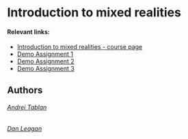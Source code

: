 # Introduction to mixed realities
#### Relevant links:
- [Introduction to mixed realities - course page](https://profs.info.uaic.ro/~adiftene/Scoala/2023/IMR/index.html)
- [Demo Assignment 1](https://youtu.be/D4IAMBx15MQ)
- [Demo Assignment 2](https://youtu.be/HaADScL8DWU)
- [Demo Assignment 3](https://youtu.be/FhJKHZeFmUY)

## Authors
###### [Andrei Tablan](https://github.com/andreitablan "Andrei Tablan")
###### [Dan Leagan](https://github.com/leagan-dan)

